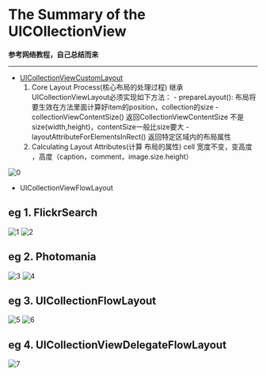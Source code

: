 # The Summary of the UICOllectionView 
**参考网络教程，自己总结而来**
***

* [UICollectionViewCustomLayout](/Pinterest)
	 1. Core Layout Process(核心布局的处理过程)
		继承UICollectionViewLayout必须实现如下方法：
			- prepareLayout():
				 布局将要生效在方法里面计算好item的position，collection的size
			- collectionViewContentSize()
				 返回CollectionViewContentSize 不是size(width,height)，contentSize一般比size要大 
			- layoutAttributeForElementsInRect()
				 返回特定区域内的布局属性
	 2. Calculating Layout Attributes(计算 布局的属性)
	 	cell 宽度不变，变高度 ，高度（caption，comment，image.size.height）	

![0](Resource/0-1.png)		 
* UICollectionViewFlowLayout

## eg 1. FlickrSearch 
![1](Resource/1-2.png)
![2](Resource/1-1.png)

## eg 2. Photomania  
![3](Resource/2-1.png)
![4](Resource/2-2.png)

## eg 3. UICollectionFlowLayout
![5](Resource/3-1.png)
![6](Resource/3-2.png)

## eg 4. UICollectionViewDelegateFlowLayout 
![7](Resource/4-1.png)



